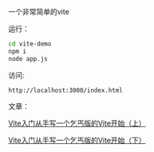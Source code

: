 一个非常简单的vite

运行：

```bash
cd vite-demo
npm i
node app.js
```

访问:

```
http://localhost:3000/index.html
```

文章：

[Vite入门从手写一个乞丐版的Vite开始（上）](https://juejin.cn/post/7142878515380092959)

[Vite入门从手写一个乞丐版的Vite开始（下）](https://juejin.cn/post/7143217994242457613)
